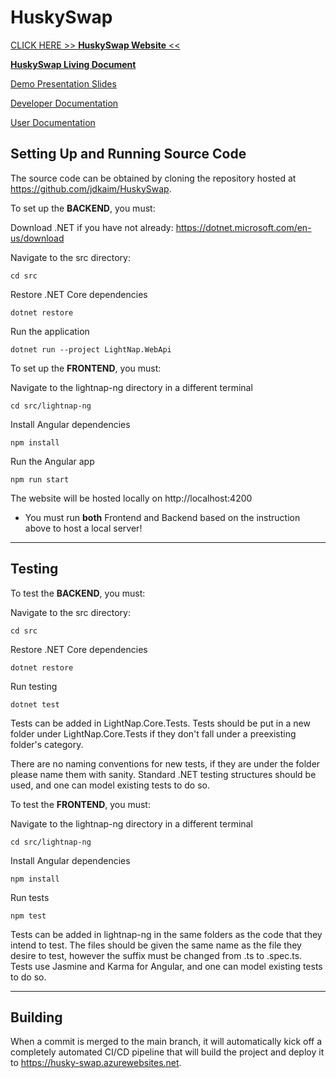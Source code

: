 # HuskySwap

[CLICK HERE >> **HuskySwap Website** <<](https://husky-swap.azurewebsites.net/)

[**HuskySwap Living Document**](https://docs.google.com/document/d/1b-036ETsawjpZUHPB2AdQ41adTJuzHHXcQ2e1PDJsd4/edit?usp=sharing)

[Demo Presentation Slides](https://docs.google.com/presentation/d/117dGuEK98-TwAPGUBijfTXKM1hCZNRdOGHY__NDKyi0/edit?usp=sharing)

[Developer Documentation](https://github.com/JDKaim/HuskySwap/blob/main/DEVELOPER_DOCUMENTATION.md)

[User Documentation](https://github.com/JDKaim/HuskySwap/blob/main/USER_DOCUMENTATION.md)

## **Setting Up and Running Source Code**

The source code can be obtained by cloning the repository hosted at https://github.com/jdkaim/HuskySwap.

To set up the **BACKEND**, you must:

Download .NET if you have not already: https://dotnet.microsoft.com/en-us/download

Navigate to the src directory:

    cd src

Restore .NET Core dependencies

    dotnet restore

Run the application

    dotnet run --project LightNap.WebApi

To set up the **FRONTEND**, you must:

Navigate to the lightnap-ng directory in a different terminal

    cd src/lightnap-ng

Install Angular dependencies

    npm install

Run the Angular app

    npm run start

The website will be hosted locally on http://localhost:4200

* You must run **both** Frontend and Backend based on the instruction above to host a local server!

----------------------------------------------------------------------------------

## **Testing**

To test the **BACKEND**, you must:

Navigate to the src directory:

    cd src

Restore .NET Core dependencies

    dotnet restore

Run testing

    dotnet test

Tests can be added in LightNap.Core.Tests. Tests should be put in a new folder under LightNap.Core.Tests if they don't fall under a preexisting folder's category.

There are no naming conventions for new tests, if they are under the folder please name them with sanity. Standard .NET testing structures should be used, and one can model existing tests to do so.

To test the **FRONTEND**, you must:

Navigate to the lightnap-ng directory in a different terminal

    cd src/lightnap-ng

Install Angular dependencies

    npm install

Run tests

    npm test

Tests can be added in lightnap-ng in the same folders as the code that they intend to test. The files should be given the same name as the file they desire to test, however the suffix must be changed from .ts to .spec.ts. Tests use Jasmine and Karma for Angular, and one can model existing tests to do so.

----------------------------------------------------------------------------------

## **Building**

When a commit is merged to the main branch, it will automatically kick off a completely automated CI/CD pipeline that will build the project and deploy it to https://husky-swap.azurewebsites.net.
